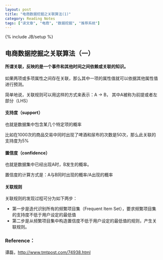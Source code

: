 ```yaml
---
layout: post
title: "电商数据挖掘之关联算法(1)"
category: Reading Notes 
tags: ["读文章", "电商", "数据挖掘", "推荐系统"]
---
```

{% include JB/setup %}

## 电商数据挖掘之关联算法（一）

#### 所谓关联，反映的是一个事件和其他时间之间依赖或关联的知识。

如果两项或多项属性之间存在关联，那么其中一项的属性值就可以依据其他属性值进行预测。

简单地说，关联规则可以用这样的方式来表示：A -> B， 其中A被称为前提或者左部分（LHS）

#### 支持度（support）

也就是数据集中包含某几个特定项的概率

比如在1000次的商品交易中同时出现了啤酒和尿布的次数是50次，那么此关联的支持度为5%

#### 置信度（confidence）

也就是数据集中已经出现A时，B发生的概率。

置信度的计算方式是：A与B同时出现的概率/A出现的概率

#### 关联规则

关联规则的发现过程可分为如下两步：

- 第一步是迭代识别所有的频繁项目集（Frequent Item Set），要求频繁项目集的支持度不低于用户设定的最低值
- 第二步是从频繁项目集中构造置信度不低于用户设定的最低值的规则，产生关联规则。

### Reference：

谭磊，http://www.tmtpost.com/74938.html